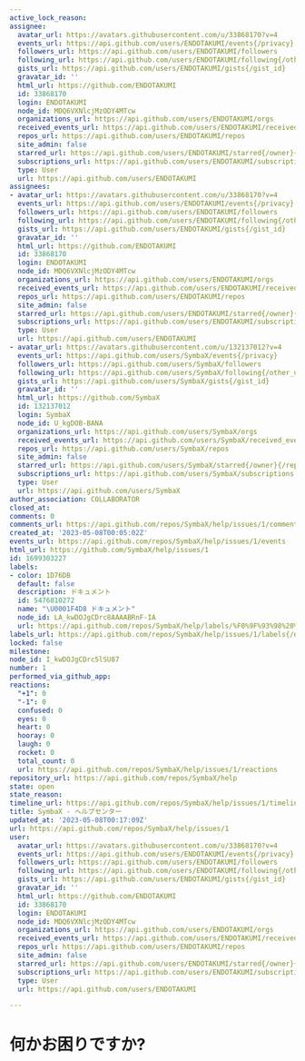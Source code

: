 ```yaml
---
active_lock_reason: 
assignee:
  avatar_url: https://avatars.githubusercontent.com/u/33868170?v=4
  events_url: https://api.github.com/users/ENDOTAKUMI/events{/privacy}
  followers_url: https://api.github.com/users/ENDOTAKUMI/followers
  following_url: https://api.github.com/users/ENDOTAKUMI/following{/other_user}
  gists_url: https://api.github.com/users/ENDOTAKUMI/gists{/gist_id}
  gravatar_id: ''
  html_url: https://github.com/ENDOTAKUMI
  id: 33868170
  login: ENDOTAKUMI
  node_id: MDQ6VXNlcjMzODY4MTcw
  organizations_url: https://api.github.com/users/ENDOTAKUMI/orgs
  received_events_url: https://api.github.com/users/ENDOTAKUMI/received_events
  repos_url: https://api.github.com/users/ENDOTAKUMI/repos
  site_admin: false
  starred_url: https://api.github.com/users/ENDOTAKUMI/starred{/owner}{/repo}
  subscriptions_url: https://api.github.com/users/ENDOTAKUMI/subscriptions
  type: User
  url: https://api.github.com/users/ENDOTAKUMI
assignees:
- avatar_url: https://avatars.githubusercontent.com/u/33868170?v=4
  events_url: https://api.github.com/users/ENDOTAKUMI/events{/privacy}
  followers_url: https://api.github.com/users/ENDOTAKUMI/followers
  following_url: https://api.github.com/users/ENDOTAKUMI/following{/other_user}
  gists_url: https://api.github.com/users/ENDOTAKUMI/gists{/gist_id}
  gravatar_id: ''
  html_url: https://github.com/ENDOTAKUMI
  id: 33868170
  login: ENDOTAKUMI
  node_id: MDQ6VXNlcjMzODY4MTcw
  organizations_url: https://api.github.com/users/ENDOTAKUMI/orgs
  received_events_url: https://api.github.com/users/ENDOTAKUMI/received_events
  repos_url: https://api.github.com/users/ENDOTAKUMI/repos
  site_admin: false
  starred_url: https://api.github.com/users/ENDOTAKUMI/starred{/owner}{/repo}
  subscriptions_url: https://api.github.com/users/ENDOTAKUMI/subscriptions
  type: User
  url: https://api.github.com/users/ENDOTAKUMI
- avatar_url: https://avatars.githubusercontent.com/u/132137012?v=4
  events_url: https://api.github.com/users/SymbaX/events{/privacy}
  followers_url: https://api.github.com/users/SymbaX/followers
  following_url: https://api.github.com/users/SymbaX/following{/other_user}
  gists_url: https://api.github.com/users/SymbaX/gists{/gist_id}
  gravatar_id: ''
  html_url: https://github.com/SymbaX
  id: 132137012
  login: SymbaX
  node_id: U_kgDOB-BANA
  organizations_url: https://api.github.com/users/SymbaX/orgs
  received_events_url: https://api.github.com/users/SymbaX/received_events
  repos_url: https://api.github.com/users/SymbaX/repos
  site_admin: false
  starred_url: https://api.github.com/users/SymbaX/starred{/owner}{/repo}
  subscriptions_url: https://api.github.com/users/SymbaX/subscriptions
  type: User
  url: https://api.github.com/users/SymbaX
author_association: COLLABORATOR
closed_at: 
comments: 0
comments_url: https://api.github.com/repos/SymbaX/help/issues/1/comments
created_at: '2023-05-08T00:05:02Z'
events_url: https://api.github.com/repos/SymbaX/help/issues/1/events
html_url: https://github.com/SymbaX/help/issues/1
id: 1699303227
labels:
- color: 1D76DB
  default: false
  description: ドキュメント
  id: 5476810272
  name: "\U0001F4D8 ドキュメント"
  node_id: LA_kwDOJgCDrc8AAAABRnF-IA
  url: https://api.github.com/repos/SymbaX/help/labels/%F0%9F%93%98%20%E3%83%89%E3%82%AD%E3%83%A5%E3%83%A1%E3%83%B3%E3%83%88
labels_url: https://api.github.com/repos/SymbaX/help/issues/1/labels{/name}
locked: false
milestone: 
node_id: I_kwDOJgCDrc5lSU87
number: 1
performed_via_github_app: 
reactions:
  "+1": 0
  "-1": 0
  confused: 0
  eyes: 0
  heart: 0
  hooray: 0
  laugh: 0
  rocket: 0
  total_count: 0
  url: https://api.github.com/repos/SymbaX/help/issues/1/reactions
repository_url: https://api.github.com/repos/SymbaX/help
state: open
state_reason: 
timeline_url: https://api.github.com/repos/SymbaX/help/issues/1/timeline
title: SymbaX - ヘルプセンター
updated_at: '2023-05-08T00:17:09Z'
url: https://api.github.com/repos/SymbaX/help/issues/1
user:
  avatar_url: https://avatars.githubusercontent.com/u/33868170?v=4
  events_url: https://api.github.com/users/ENDOTAKUMI/events{/privacy}
  followers_url: https://api.github.com/users/ENDOTAKUMI/followers
  following_url: https://api.github.com/users/ENDOTAKUMI/following{/other_user}
  gists_url: https://api.github.com/users/ENDOTAKUMI/gists{/gist_id}
  gravatar_id: ''
  html_url: https://github.com/ENDOTAKUMI
  id: 33868170
  login: ENDOTAKUMI
  node_id: MDQ6VXNlcjMzODY4MTcw
  organizations_url: https://api.github.com/users/ENDOTAKUMI/orgs
  received_events_url: https://api.github.com/users/ENDOTAKUMI/received_events
  repos_url: https://api.github.com/users/ENDOTAKUMI/repos
  site_admin: false
  starred_url: https://api.github.com/users/ENDOTAKUMI/starred{/owner}{/repo}
  subscriptions_url: https://api.github.com/users/ENDOTAKUMI/subscriptions
  type: User
  url: https://api.github.com/users/ENDOTAKUMI

---
```

# 何かお困りですか?
